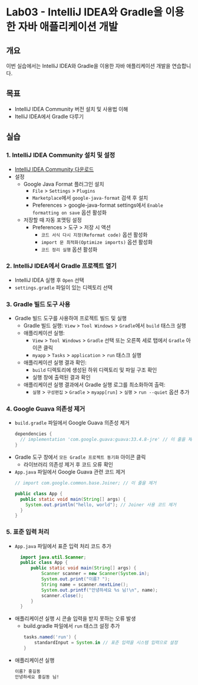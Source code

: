 # Lab03 - IntelliJ IDEA와 Gradle을 이용한 자바 애플리케이션 개발

## 개요
이번 실습에서는 IntelliJ IDEA와 Gradle을 이용한 자바 애플리케이션 개발을 연습합니다.

## 목표
- IntelliJ IDEA Community 버전 설치 및 사용법 이해
- ItelliJ IDEA에서 Gradle 다루기

## 실습

### 1. IntelliJ IDEA Community 설치 및 설정

- [IntelliJ IDEA Community 다운로드](https://www.jetbrains.com/idea/download/)
- 설정
  - Google Java Format 플러그인 설치
    - `File` > `Settings` > `Plugins`
    - `Marketplace`에서 `google-java-format` 검색 후 설치
    - Preferences > google-java-format settings에서 `Enable formatting on save` 옵션 활성화
  - 저장할 때 자동 포맷팅 설정 
    - Preferences > 도구 > 저장 시 액션
      - `코드 서식 다시 지정(Reformat code)` 옵션 활성화
      - `import 문 최적화(Optimize imports)` 옵션 활성화
      - `코드 정리 실행` 옵션 활성화

### 2. IntelliJ IDEA에서 Gradle 프로젝트 열기

- IntelliJ IDEA 실행 후 `Open` 선택
- `settings.gradle` 파일이 있는 디렉토리 선택

### 3. Gradle 빌드 도구 사용

- Gradle 빌드 도구를 사용하여 프로젝트 빌드 및 실행
  - Gradle 빌드 실행: `View` > `Tool Windows` > `Gradle`에서 `build` 태스크 실행
  - 애플리케이션 실행:
    - `View` > `Tool Windows` > `Gradle` 선택 또는 오른쪽 세로 탭에서 `Gradle` 아이콘 클릭
    - `myapp` > `Tasks` > `application` > `run` 태스크 실행
  - 애플리케이션 실행 결과 확인:
    - `build` 디렉토리에 생성된 하위 디렉토리 및 파일 구조 확인
    - 실행 창에 출력된 결과 확인
  - 애플리케이션 실행 결과에서 Gradle 실행 로그를 최소화하여 출력:
    - `실행` > `구성편집` > `Gradle` > `myapp[run]` > `실행` > `run --quiet` 옵션 추가

### 4. Google Guava 의존성 제거

- `build.gradle` 파일에서 Google Guava 의존성 제거
  ```groovy
  dependencies {
    // implementation 'com.google.guava:guava:33.4.8-jre' // 이 줄을 제거
  }
  ```
- Gradle 도구 창에서 `모든 Gradle 프로젝트 동기화` 아이콘 클릭
  - 라이브러리 의존성 제거 후 코드 오류 확인
- `App.java` 파일에서 Google Guava 관련 코드 제거
  ```java
  // import com.google.common.base.Joiner; // 이 줄을 제거

  public class App {
    public static void main(String[] args) {
      System.out.println("hello, world"); // Joiner 사용 코드 제거
    }
  }
  ```

### 5. 표준 입력 처리
- `App.java` 파일에서 표준 입력 처리 코드 추가
  ```java
    import java.util.Scanner;
    public class App {
        public static void main(String[] args) {
            Scanner scanner = new Scanner(System.in);
            System.out.print("이름? ");
            String name = scanner.nextLine();
            System.out.printf("안녕하세요 %s 님!\n", name);
            scanner.close();
        }
    }
  ```
- 애플리케이션 실행 시 콘솔 입력을 받지 못하는 오류 발생
  - build.gradle 파일에서 `run` 태스크 설정 추가
    ```groovy
    tasks.named('run') {
        standardInput = System.in // 표준 입력을 시스템 입력으로 설정
    }
    ```
- 애플리케이션 실행
  ```bash
  이름? 홍길동
  안녕하세요 홍길동 님!
  ```   